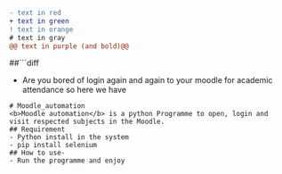 ```diff
- text in red
+ text in green
! text in orange
# text in gray
@@ text in purple (and bold)@@
```
##```diff 
- Are you bored of login again and again to your moodle for academic attendance so here we have 
```
# Moodle_automation
<b>Moodle automation</b> is a python Programme to open, login and visit respected subjects in the Moodle.
## Requirement
- Python install in the system
- pip install selenium 
## How to use-
- Run the programme and enjoy


